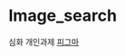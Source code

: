 # Image_search
심화 개인과제
[피그마](https://www.figma.com/file/kPaIQczkPxJ4MNQfv61KB5/Untitled?type=design&node-id=0-1&mode=design&t=6h9qNkYi46kyVUSI-0)

